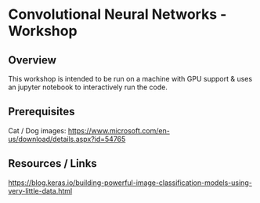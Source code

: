 # Convolutional Neural Networks - Workshop

## Overview
This workshop is intended to be run on a machine with GPU support & uses an jupyter notebook to interactively run the code.

## Prerequisites
Cat / Dog images:
https://www.microsoft.com/en-us/download/details.aspx?id=54765


## Resources / Links
https://blog.keras.io/building-powerful-image-classification-models-using-very-little-data.html
